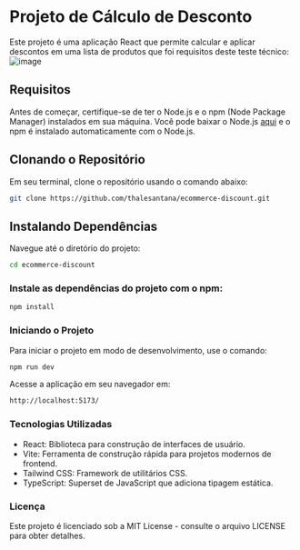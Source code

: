 # Projeto de Cálculo de Desconto

Este projeto é uma aplicação React que permite calcular e aplicar descontos em uma lista de produtos que foi requisitos deste teste técnico:
![image](https://github.com/user-attachments/assets/d9736be4-edbd-41c1-b047-faed166255af)

## Requisitos

Antes de começar, certifique-se de ter o Node.js e o npm (Node Package Manager) instalados em sua máquina. Você pode baixar o Node.js [aqui](https://nodejs.org/) e o npm é instalado automaticamente com o Node.js.

## Clonando o Repositório

Em seu terminal, clone o repositório usando o comando abaixo:

```bash
git clone https://github.com/thalesantana/ecommerce-discount.git
```

## Instalando Dependências
Navegue até o diretório do projeto:

```bash
cd ecommerce-discount
```

### Instale as dependências do projeto com o npm:

```bash
npm install
```
### Iniciando o Projeto
Para iniciar o projeto em modo de desenvolvimento, use o comando:

``` bash
npm run dev
```
Acesse a aplicação em seu navegador em:
``` bash
http://localhost:5173/
```
### Tecnologias Utilizadas

- React: Biblioteca para construção de interfaces de usuário.
- Vite: Ferramenta de construção rápida para projetos modernos de frontend.
- Tailwind CSS: Framework de utilitários CSS.
- TypeScript: Superset de JavaScript que adiciona tipagem estática.

### Licença
Este projeto é licenciado sob a MIT License - consulte o arquivo LICENSE para obter detalhes.

